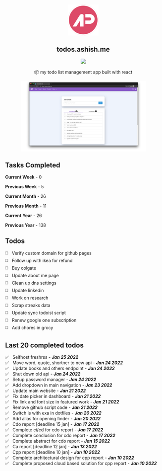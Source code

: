 <p align="center">
  <img src="https://raw.githubusercontent.com/ashishdotme/assets/master/logo.png" alt="drawing" width="100"/>
</p>

<h2 align="center">todos.ashish.me</h2>

<p align="center">
<a href="https://img.shields.io/github/last-commit/ashishdotme/todos.ashish.me?style=for-the-badge"><img src="https://img.shields.io/github/last-commit/ashishdotme/todos.ashish.me?style=for-the-badge"></a>
</p>

<p align="center">📦 my todo list management app built with react </p>

<div style='margin:0 auto;width:80%;'>
  <img src="./assets/todos.png" alt="drawing"/>
</div>

## Tasks Completed

<!-- week starts --><b>Current Week</b> - 0 
 <b>Previous Week</b> - 5<!-- week ends --><br>
<!-- month starts --><b>Current Month</b> - 26 
 <b>Previous Month</b> - 11<!-- month ends --><br>
<!-- year starts --><b>Current Year</b> - 26 
 <b>Previous Year</b> - 138<!-- year ends --><br>

## Todos

<!-- todos starts -->
◻️ &nbsp; Verify custom domain for github pages<br>◻️ &nbsp; Follow up with ikea for refund<br>◻️ &nbsp; Buy colgate<br>◻️ &nbsp; Update about me page<br>◻️ &nbsp; Clean up dns settings<br>◻️ &nbsp; Update linkedin<br>◻️ &nbsp; Work on research<br>◻️ &nbsp; Scrap streaks data<br>◻️ &nbsp; Update sync todoist script<br>◻️ &nbsp; Renew google one subscription<br>◻️ &nbsp; Add chores in grocy
<!-- todos ends -->

## Last 20 completed todos

<!-- completed starts -->
✅ &nbsp; Selfhost freshrss - **_Jan 25 2022_**<br>✅ &nbsp; Move word, quote, shortner to new api - **_Jan 24 2022_**<br>✅ &nbsp; Update books and others endpoint - **_Jan 24 2022_**<br>✅ &nbsp; Shut down old api - **_Jan 24 2022_**<br>✅ &nbsp; Setup password manager - **_Jan 24 2022_**<br>✅ &nbsp; Add dropdown in main navigation - **_Jan 23 2022_**<br>✅ &nbsp; Update main website - **_Jan 21 2022_**<br>✅ &nbsp; Fix date picker in dashboard - **_Jan 21 2022_**<br>✅ &nbsp; Fix link and font size in featured work - **_Jan 21 2022_**<br>✅ &nbsp; Remove github script code - **_Jan 21 2022_**<br>✅ &nbsp; Switch ls with exa in dotfiles - **_Jan 20 2022_**<br>✅ &nbsp; Add alias for opening finder - **_Jan 20 2022_**<br>✅ &nbsp; Cdo report [deadline 15 jan] - **_Jan 17 2022_**<br>✅ &nbsp; Complete ci/cd for cdo report - **_Jan 17 2022_**<br>✅ &nbsp; Complete conclusion for cdo report - **_Jan 17 2022_**<br>✅ &nbsp; Complete abstract for cdo report - **_Jan 15 2022_**<br>✅ &nbsp; Ca report [deadline 12 jan] - **_Jan 13 2022_**<br>✅ &nbsp; Cpp report  [deadline 10 jan] - **_Jan 10 2022_**<br>✅ &nbsp; Complete architectural design for cpp report - **_Jan 10 2022_**<br>✅ &nbsp; Complete proposed cloud based solution for cpp report - **_Jan 10 2022_**
<!-- completed ends -->
